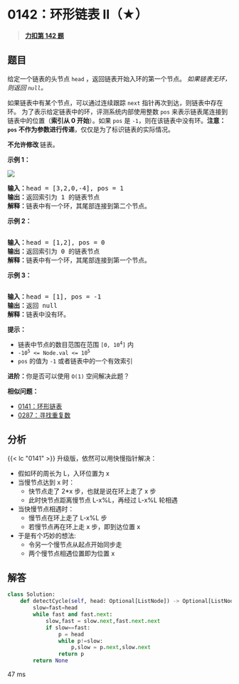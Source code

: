 # 0142：环形链表 II（★）


> <u>**[力扣第 142 题](https://leetcode.cn/problems/linked-list-cycle-ii/)**</u>

## 题目

<p>给定一个链表的头节点  <code>head</code> ，返回链表开始入环的第一个节点。 <em>如果链表无环，则返回 <code>null</code>。</em></p>

<p>如果链表中有某个节点，可以通过连续跟踪 <code>next</code> 指针再次到达，则链表中存在环。 为了表示给定链表中的环，评测系统内部使用整数 <code>pos</code> 来表示链表尾连接到链表中的位置（<strong>索引从 0 开始</strong>）。如果 <code>pos</code> 是 <code>-1</code>，则在该链表中没有环。<strong>注意：<code>pos</code> 不作为参数进行传递</strong>，仅仅是为了标识链表的实际情况。</p>

<p><strong>不允许修改 </strong>链表。</p>

<ul>
</ul>



<p><strong>示例 1：</strong></p>

<p><img src="https://assets.leetcode.com/uploads/2018/12/07/circularlinkedlist.png" /></p>

<pre>
<strong>输入：</strong>head = [3,2,0,-4], pos = 1
<strong>输出：</strong>返回索引为 1 的链表节点
<strong>解释：</strong>链表中有一个环，其尾部连接到第二个节点。
</pre>

<p><strong>示例 2：</strong></p>

<p><img alt="" src="https://assets.leetcode-cn.com/aliyun-lc-upload/uploads/2018/12/07/circularlinkedlist_test2.png" /></p>

<pre>
<strong>输入：</strong>head = [1,2], pos = 0
<strong>输出：</strong>返回索引为 0 的链表节点
<strong>解释：</strong>链表中有一个环，其尾部连接到第一个节点。
</pre>

<p><strong>示例 3：</strong></p>

<p><img alt="" src="https://assets.leetcode-cn.com/aliyun-lc-upload/uploads/2018/12/07/circularlinkedlist_test3.png" /></p>

<pre>
<strong>输入：</strong>head = [1], pos = -1
<strong>输出：</strong>返回 null
<strong>解释：</strong>链表中没有环。
</pre>



<p><strong>提示：</strong></p>

<ul>
<li>链表中节点的数目范围在范围 <code>[0, 10<sup>4</sup>]</code> 内</li>
<li><code>-10<sup>5</sup> &lt;= Node.val &lt;= 10<sup>5</sup></code></li>
<li><code>pos</code> 的值为 <code>-1</code> 或者链表中的一个有效索引</li>
</ul>



<p><strong>进阶：</strong>你是否可以使用 <code>O(1)</code> 空间解决此题？</p>


**相似问题：**
- [0141：环形链表](/leetcode/0141)
- [0287：寻找重复数](/leetcode/0287)


## 分析

{{< lc "0141" >}} 升级版，依然可以用快慢指针解决：
- 假如环的周长为 L，入环位置为 x
- 当慢节点达到 x 时：
	- 快节点走了 2*x 步，也就是说在环上走了 x 步
	- 此时快节点距离慢节点 L-x%L，再经过 L-x%L 轮相遇
- 当快慢节点相遇时：
	- 慢节点在环上走了 L-x%L 步
	- 若慢节点再在环上走 x 步，即到达位置 x
- 于是有个巧妙的想法:
	- 令另一个慢节点从起点开始同步走
	- 两个慢节点相遇位置即为位置 x


## 解答

```python
class Solution:
    def detectCycle(self, head: Optional[ListNode]) -> Optional[ListNode]:
        slow=fast=head
        while fast and fast.next:
            slow,fast = slow.next,fast.next.next
            if slow==fast:
                p = head
                while p!=slow:
                    p,slow = p.next,slow.next
                return p
        return None
```
47 ms

